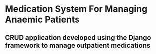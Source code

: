 # Medication System For Managing Anaemic Patients

## CRUD application developed using the Django framework to manage outpatient medications
